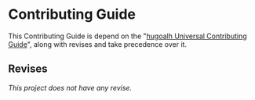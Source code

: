 # Contributing Guide

This Contributing Guide is depend on the "[hugoalh Universal Contributing Guide](https://github.com/hugoalh/hugoalh/blob/main/guides/universal-contributing.md)", along with revises and take precedence over it.

## Revises

*This project does not have any revise.*
